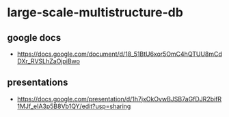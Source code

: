 # large-scale-multistructure-db

## google docs

- https://docs.google.com/document/d/18_51BtU6xor5OmC4hQTUU8mCdDXr_RVSLhZaOjpiBwo

## presentations

- https://docs.google.com/presentation/d/1h7jxOkOvwBJSB7aGfDJR2bifR1MJf_eIA3p5B8Vb1QY/edit?usp=sharing

